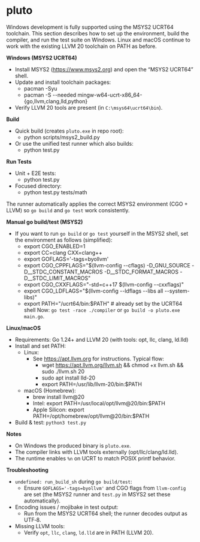 pluto
===== 

Windows development is fully supported using the MSYS2 UCRT64 toolchain. This
section describes how to set up the environment, build the compiler, and run
the test suite on Windows. Linux and macOS continue to work with the existing
LLVM 20 toolchain on PATH as before.

**Windows (MSYS2 UCRT64)**
- Install MSYS2 (https://www.msys2.org) and open the “MSYS2 UCRT64” shell.
- Update and install toolchain packages:
  - pacman -Syu
  - pacman -S --needed mingw-w64-ucrt-x86_64-{go,llvm,clang,lld,python}
- Verify LLVM 20 tools are present (in `C:\msys64\ucrt64\bin`).

**Build**
- Quick build (creates `pluto.exe` in repo root):
  - python scripts/msys2_build.py
- Or use the unified test runner which also builds:
  - python test.py

**Run Tests**
- Unit + E2E tests:
  - python test.py
- Focused directory:
  - python test.py tests/math

The runner automatically applies the correct MSYS2 environment (CGO + LLVM) so
`go build` and `go test` work consistently.

**Manual go build/test (MSYS2)**
- If you want to run `go build` or `go test` yourself in the MSYS2 shell,
  set the environment as follows (simplified):
  - export CGO_ENABLED=1
  - export CC=clang CXX=clang++
  - export GOFLAGS='-tags=byollvm'
  - export CGO_CPPFLAGS="$(llvm-config --cflags) -D_GNU_SOURCE -D__STDC_CONSTANT_MACROS -D__STDC_FORMAT_MACROS -D__STDC_LIMIT_MACROS"
  - export CGO_CXXFLAGS="-std=c++17 $(llvm-config --cxxflags)"
  - export CGO_LDFLAGS="$(llvm-config --ldflags --libs all --system-libs)"
  - export PATH="/ucrt64/bin:$PATH"   # already set by the UCRT64 shell
  Now: `go test -race ./compiler` or `go build -o pluto.exe main.go`.

**Linux/macOS**
- Requirements: Go 1.24+ and LLVM 20 (with tools: opt, llc, clang, ld.lld)
- Install and set PATH:
  - Linux:
    - See https://apt.llvm.org for instructions. Typical flow:
      - wget https://apt.llvm.org/llvm.sh && chmod +x llvm.sh && sudo ./llvm.sh 20
      - sudo apt install lld-20
      - export PATH=/usr/lib/llvm-20/bin:$PATH
  - macOS (Homebrew):
    - brew install llvm@20
    - Intel: export PATH=/usr/local/opt/llvm@20/bin:$PATH
    - Apple Silicon: export PATH=/opt/homebrew/opt/llvm@20/bin:$PATH
- Build & test: `python3 test.py`

**Notes**
- On Windows the produced binary is `pluto.exe`.
- The compiler links with LLVM tools externally (opt/llc/clang/ld.lld).
- The runtime enables `%n` on UCRT to match POSIX printf behavior.

**Troubleshooting**
- `undefined: run_build_sh` during `go build/test`:
  - Ensure `GOFLAGS='-tags=byollvm'` and CGO flags from `llvm-config` are set
    (the MSYS2 runner and `test.py` in MSYS2 set these automatically).
- Encoding issues / mojibake in test output:
  - Run from the MSYS2 UCRT64 shell; the runner decodes output as UTF‑8.
- Missing LLVM tools:
  - Verify `opt`, `llc`, `clang`, `ld.lld` are in PATH (LLVM 20).
